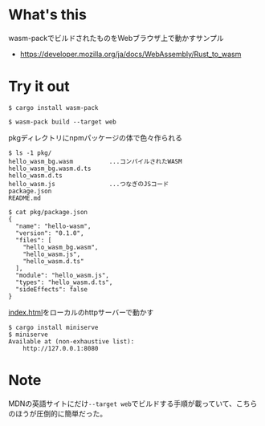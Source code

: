 # What's this
wasm-packでビルドされたものをWebブラウザ上で動かすサンプル
- https://developer.mozilla.org/ja/docs/WebAssembly/Rust_to_wasm

# Try it out

```shell
$ cargo install wasm-pack
```

```shell
$ wasm-pack build --target web
```

pkgディレクトリにnpmパッケージの体で色々作られる
```shell
$ ls -1 pkg/
hello_wasm_bg.wasm          ...コンパイルされたWASM
hello_wasm_bg.wasm.d.ts
hello_wasm.d.ts
hello_wasm.js               ...つなぎのJSコード
package.json
README.md

$ cat pkg/package.json 
{
  "name": "hello-wasm",
  "version": "0.1.0",
  "files": [
    "hello_wasm_bg.wasm",
    "hello_wasm.js",
    "hello_wasm.d.ts"
  ],
  "module": "hello_wasm.js",
  "types": "hello_wasm.d.ts",
  "sideEffects": false
}
```

[index.html](index.html)をローカルのhttpサーバーで動かす
```
$ cargo install miniserve
$ miniserve
Available at (non-exhaustive list):
    http://127.0.0.1:8080
```

# Note

MDNの英語サイトにだけ`--target web`でビルドする手順が載っていて、こちらのほうが圧倒的に簡単だった。
